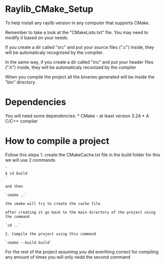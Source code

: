 # Raylib_CMake_Setup
To help install any raylib version in any computer that supports CMake.

Remember to take a look at the "CMakeLists.txt" file. You may need to modify it based on your needs.

If you create a dir called "src" and put your source files (".c") inside, they will be automaticaly recognized by the compiler.

In the same way, if you create a dir called "inc" and put your header files (".h") inside, they will be automaticaly reconized by the compiler 

When you compile the project all the binaries generated will be inside the "bin" directory.

# Dependencies
You will need some dependencies:
    * CMake - at least version 3.24
    * A C/C++ compiler 

# How to compile a project
Follow this steps
    1. create the CMakeCache.txt file in the build folder
    for this we will use 2 commands
    
    `
    $ cd build
    `
    
    and then 

    `cmake ..`

    the cmake will try to create the cache file

    after creating it go back to the main directory of the project using the command

    `cd ..`

    2. Compile the project using this command
    
    `cmake --build build`

For the rest of the project assuming you did everthing correct for compiling any amount of times you will only nedd the second command



